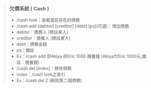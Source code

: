 > ### **欠債系統 ( Cash )**
> 
> - /cash look：查看當前存在的債務
> - /cash add [debtor] [creditor] [debt] [ps]\(可選\)：增加債務
>  - debtor：債務人 (標註某人)
>  - creditor：債權人 (標註某人)
>  - debt：債務金額
>  - ps：備註
>  - Ex：/cash add @Akiya @Eric 1000 晚餐錢 (Akiya欠Eric 1000元,備註：晚餐錢)
> - /cash del [index]：移除債務
>  - index：/cash look之索引
>  - Ex：/cash del 2 (刪除第二個債務)
